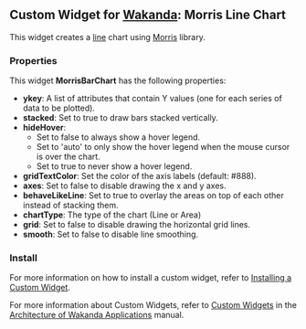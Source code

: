 ## Custom Widget for [Wakanda](http://wakanda.org/): Morris Line Chart

This widget creates a [line](http://www.oesmith.co.uk/morris.js/lines.html) chart using [Morris](http://www.oesmith.co.uk/morris.js/index.html) library.

### Properties
This widget __MorrisBarChart__ has the following properties: 

* __ykey__: A list of attributes that contain Y values (one for each series of data to be plotted).
* __stacked__: Set to true to draw bars stacked vertically.
* __hideHover__:
  - Set to false to always show a hover legend. 
  - Set to 'auto' to only show the hover legend when the mouse cursor is over the chart. 
  - Set to true to never show a hover legend.
* __gridTextColor__: Set the color of the axis labels (default: #888).
* __axes__: Set to false to disable drawing the x and y axes.
* __behaveLikeLine__: Set to true to overlay the areas on top of each other instead of stacking them.
* __chartType__: The type of the chart (Line or Area)
* __grid__: Set to false to disable drawing the horizontal grid lines.
* __smooth__: Set to false to disable line smoothing.

### Install
For more information on how to install a custom widget, refer to [Installing a Custom Widget](http://doc.wakanda.org/WakandaStudio0/help/Title/en/page3869.html#1027761).

For more information about Custom Widgets, refer to [Custom Widgets](http://doc.wakanda.org/Wakanda0.v5/help/Title/en/page3863.html "Custom Widgets") in the [Architecture of Wakanda Applications](http://doc.wakanda.org/Wakanda0.v5/help/Title/en/page3844.html "Architecture of Wakanda Applications") manual.
